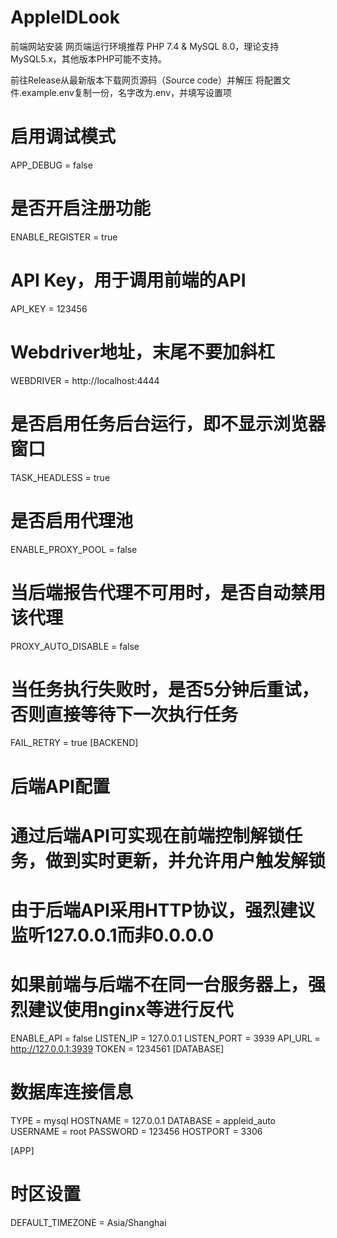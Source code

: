 # AppleIDLook
前端网站安装
网页端运行环境推荐 PHP 7.4 & MySQL 8.0，理论支持MySQL5.x，其他版本PHP可能不支持。

前往Release从最新版本下载网页源码（Source code）并解压
将配置文件.example.env复制一份，名字改为.env，并填写设置项

# 启用调试模式
APP_DEBUG = false

# 是否开启注册功能
ENABLE_REGISTER = true
# API Key，用于调用前端的API
API_KEY = 123456
# Webdriver地址，末尾不要加斜杠
WEBDRIVER = http://localhost:4444
# 是否启用任务后台运行，即不显示浏览器窗口
TASK_HEADLESS = true
# 是否启用代理池
ENABLE_PROXY_POOL = false
# 当后端报告代理不可用时，是否自动禁用该代理
PROXY_AUTO_DISABLE = false
# 当任务执行失败时，是否5分钟后重试，否则直接等待下一次执行任务
FAIL_RETRY = true
[BACKEND]
# 后端API配置
# 通过后端API可实现在前端控制解锁任务，做到实时更新，并允许用户触发解锁
# 由于后端API采用HTTP协议，强烈建议监听127.0.0.1而非0.0.0.0
# 如果前端与后端不在同一台服务器上，强烈建议使用nginx等进行反代
ENABLE_API = false
LISTEN_IP = 127.0.0.1
LISTEN_PORT = 3939
API_URL = http://127.0.0.1:3939
TOKEN = 1234561
[DATABASE]
# 数据库连接信息
TYPE = mysql
HOSTNAME = 127.0.0.1
DATABASE = appleid_auto
USERNAME = root
PASSWORD = 123456
HOSTPORT = 3306

[APP]
# 时区设置
DEFAULT_TIMEZONE = Asia/Shanghai
